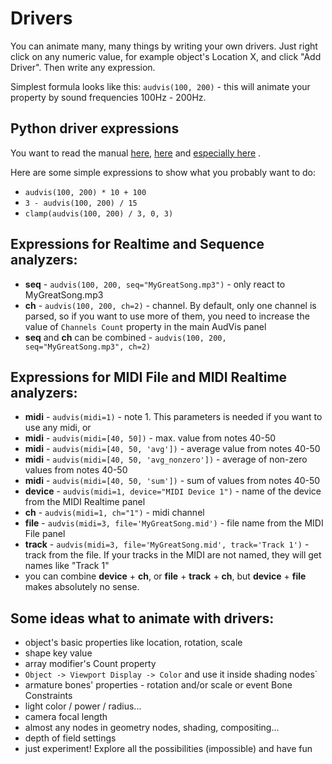 # Drivers

You can animate many, many things by writing your own drivers. Just right click on any numeric value, for example
object's Location X, and click "Add Driver". Then write any expression.

Simplest formula looks like this: `audvis(100, 200)` - this will animate your property by sound frequencies 100Hz -
200Hz.

## Python driver expressions

You want to read the manual [here](https://docs.blender.org/manual/en/latest/animation/drivers/drivers_panel.html),
[here](https://docs.blender.org/manual/en/latest/animation/drivers/introduction.html)
and [especially here](https://docs.blender.org/manual/en/latest/animation/drivers/drivers_panel.html#drivers-simple-expressions)
.

Here are some simple expressions to show what you probably want to do:

- `audvis(100, 200) * 10 + 100`
- `3 - audvis(100, 200) / 15`
- `clamp(audvis(100, 200) / 3, 0, 3)`

## Expressions for Realtime and Sequence analyzers:

- **seq** - `audvis(100, 200, seq="MyGreatSong.mp3")` - only react to MyGreatSong.mp3
- **ch** - `audvis(100, 200, ch=2)` - channel. By default, only one channel is parsed, so if you want to use more of
  them, you need to increase the value of `Channels Count` property in the main AudVis panel
- **seq** and **ch** can be combined - `audvis(100, 200, seq="MyGreatSong.mp3", ch=2)`

## Expressions for MIDI File and MIDI Realtime analyzers:

- **midi** - `audvis(midi=1)` - note 1. This parameters is needed if you want to use any midi, or
- **midi** - `audvis(midi=[40, 50])` - max. value from notes 40-50
- **midi** - `audvis(midi=[40, 50, 'avg'])` - average value from notes 40-50 
- **midi** - `audvis(midi=[40, 50, 'avg_nonzero'])` - average of non-zero values from notes 40-50 
- **midi** - `audvis(midi=[40, 50, 'sum'])` - sum of values from notes 40-50 
- **device** - `audvis(midi=1, device="MIDI Device 1")` - name of the device from the MIDI Realtime panel
- **ch** - `audvis(midi=1, ch="1")` - midi channel
- **file** - `audvis(midi=3, file='MyGreatSong.mid')` - file name from the MIDI File panel
- **track** - `audvis(midi=3, file='MyGreatSong.mid', track='Track 1')` - track from the file. If your tracks in the
  MIDI are not named, they will get names like "Track 1"
- you can combine **device** + **ch**, or **file** + **track** + **ch**, but **device** + **file** makes absolutely no
  sense.

## Some ideas what to animate with drivers:

- object's basic properties like location, rotation, scale
- shape key value
- array modifier's Count property
- `Object -> Viewport Display -> Color` and use it inside shading nodes`
- armature bones' properties - rotation and/or scale or event Bone Constraints
- light color / power / radius...
- camera focal length
- almost any nodes in geometry nodes, shading, compositing...
- depth of field settings
- just experiment! Explore all the possibilities (impossible) and have fun